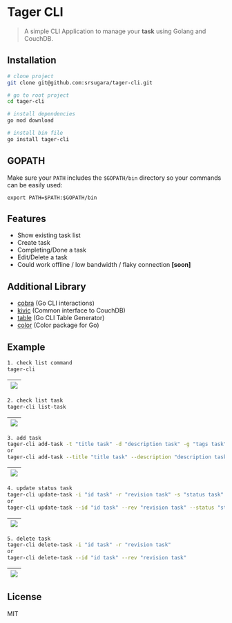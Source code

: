# Tager CLI
> A simple CLI Application to manage your <strong>task</strong> using Golang and CouchDB.

## Installation

``` bash
# clone project
git clone git@github.com:srsugara/tager-cli.git

# go to root project
cd tager-cli

# install dependencies
go mod download

# install bin file
go install tager-cli
```

## GOPATH

Make sure your `PATH` includes the `$GOPATH/bin` directory so your commands can
be easily used:
```
export PATH=$PATH:$GOPATH/bin
```

## Features
- Show existing task list
- Create task
- Completing/Done a task
- Edit/Delete a task
- Could work offline / low bandwidth / flaky connection **[soon]**
 
## Additional Library
- [cobra](https://github.com/spf13/cobra) (Go CLI interactions)
- [kivic](https://github.com/go-kivik/kivik) (Common interface to CouchDB)
- [table](https://github.com/rodaine/table) (Go CLI Table Generator)
- [color](https://github.com/fatih/color) (Color package for Go)
 
## Example

``` bash
1. check list command
tager-cli
```
| <img src="https://imgur.com/T1vhlBL.png"> |
|:---:|

``` bash
2. check list task
tager-cli list-task
```
| <img src="https://imgur.com/iYaFrHy.png"> |
|:---:|

``` bash
3. add task
tager-cli add-task -t "title task" -d "description task" -g "tags task"
or
tager-cli add-task --title "title task" --description "description task" --tags "tags task"
```
| <img src="https://imgur.com/0Fx4UJa.png"> |
|:---:|

``` bash
4. update status task
tager-cli update-task -i "id task" -r "revision task" -s "status task"
or
tager-cli update-task --id "id task" --rev "revision task" --status "status task"
```
| <img src="https://imgur.com/8EgIrXK.png"> |
|:---:|

``` bash
5. delete task
tager-cli delete-task -i "id task" -r "revision task"
or
tager-cli delete-task --id "id task" --rev "revision task"
```
| <img src="https://imgur.com/gL2Buaq.png"> |
|:---:|

## License
MIT